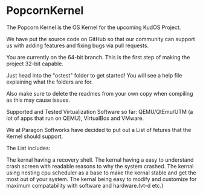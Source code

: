 # PopcornKernel




The Popcorn Kernel is the OS Kernel for the upcoming KudOS Project.


We have put the source code on GitHub so that our community can support us with adding features and fixing bugs via pull requests.

You are currently on the 64-bit branch. This is the first step of making the project 32-bit capable.

Just head into the "ostest" folder to get started!
You will see a help file explaining what the folders are for.

Also make sure to delete the readmes from your own copy when compiling
as this may cause issues.

Supported and Tested Virtualization Software so far: QEMU/QtEmu/UTM (a lot of apps that run on QEMU), VirtualBox and VMware.

We at Paragon Softworks have decided to put out a List of fetures that the Kernel should support.
  
The List includes:

The kernal having a recovery shell.
The kernal having a easy to understand crash screen with readable reasons to why the system crashed.
The kernal using nesting cpu scheduler as a base to make the kernal stable and get the most out of your system.
The kernal being easy to modify and customize for maximum compatability with software and hardware.(vt-d etc.)


